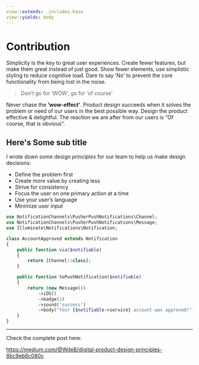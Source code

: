 ```yaml
---
view::extends: _includes.base
view::yields: body
---
```


# Contribution

Simplicity is the key to great user experiences. Create fewer features, but make them great instead of just good.
Show fewer elements, use simplistic styling to reduce cognitive load. Dare to say ‘No’ to prevent the core
functionality from being lost in the noise.

> Don’t go for ‘WOW’, go for ‘of course’

Never chase the **‘wow-effect’**. Product design succeeds when it solves the problem or need of our users in the best possible way.
Design the product effective & delightful. The reaction we are after from our users is “Of course, that is obvious”.

## Here's Some sub title

I wrote down some design _principles_ for our team to help us make design decisions:

- Define the problem first
- Create more value by creating less
- Strive for consistency
- Focus the user on one primary action at a time
- Use your user’s language
- Minimize user input


``` php
use NotificationChannels\PusherPushNotifications\Channel;
use NotificationChannels\PusherPushNotifications\Message;
use Illuminate\Notifications\Notification;

class AccountApproved extends Notification
{
    public function via($notifiable)
    {
        return [Channel::class];
    }

    public function toPushNotification($notifiable)
    {
        return (new Message())
            ->iOS()
            ->badge(1)
            ->sound('success')
            ->body("Your {$notifiable->service} account was approved!");
    }
}
```

---

Check the complete post here:

https://medium.com/@WdeB/digital-product-design-principles-8bc9eb6c080c